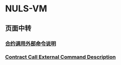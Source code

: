 # NULS-VM

## 页面中转

### [合约调用外部命令说明](../Docs/s_advance.html#%E4%B8%83%E3%80%81%E5%90%88%E7%BA%A6%E8%B0%83%E7%94%A8%E5%A4%96%E9%83%A8%E5%91%BD%E4%BB%A4%E8%AF%B4%E6%98%8E)

### [Contract Call External Command Description](../Docs/s_advance.html#vii-contract-call-external-command-description)
